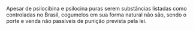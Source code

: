 Apesar de psilocibina e psilocina puras serem substâncias listadas como controladas no Brasil, cogumelos em sua forma natural não são, sendo o porte e venda não passíveis de punição prevista pela lei.
